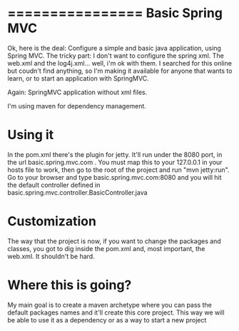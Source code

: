 ================
Basic Spring MVC
================

Ok, here is the deal: Configure a simple and basic java application, using Spring MVC. The tricky part: I don't want to configure the spring xml. The web.xml and the log4j.xml... well, i'm ok  with them.
I searched for this online but coudn't find anything, so I'm making it available for anyone that wants to learn, or to start an application with SpringMVC.

Again: SpringMVC application without xml files.

I'm using maven for dependency management.

Using it
========

In the pom.xml there's the plugin for jetty. It'll run under the 8080 port, in the url basic.spring.mvc.com . You must map this to your 127.0.0.1 in your hosts file to work, then go to the root of the project and run "mvn jetty:run". Go to your browser and type basic.spring.mvc.com:8080 and you will hit the default controller defined in basic.spring.mvc.controller.BasicController.java

Customization
=============

The way that the project is now, if you want to change the packages and classes, you got to dig inside the pom.xml and, most important, the web.xml. It shouldn't be hard.

Where this is going?
====================

My main goal is to create a maven archetype where you can pass the default packages names and it'll create this core project. This way we will be able to use it as a dependency or as a way to start a new project


